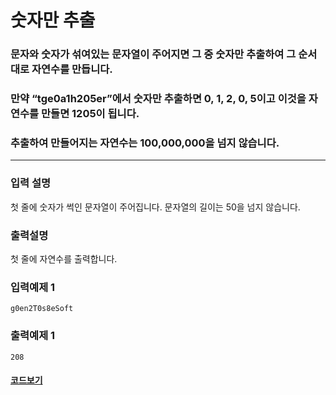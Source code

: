 # 숫자만 추출

### 문자와 숫자가 섞여있는 문자열이 주어지면 그 중 숫자만 추출하여 그 순서대로 자연수를 만듭니다.

### 만약 “tge0a1h205er”에서 숫자만 추출하면 0, 1, 2, 0, 5이고 이것을 자연수를 만들면 1205이 됩니다.

### 추출하여 만들어지는 자연수는 100,000,000을 넘지 않습니다.

---

### 입력 설명

첫 줄에 숫자가 썩인 문자열이 주어집니다. 문자열의 길이는 50을 넘지 않습니다.

### 출력설명

첫 줄에 자연수를 출력합니다.

### 입력예제 1

```
g0en2T0s8eSoft
```

### 출력예제 1

```
208
```

#### [코드보기](./solution.js)
